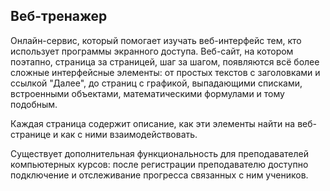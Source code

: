 ## Веб-тренажер

Онлайн-сервис, который помогает изучать веб-интерфейс тем, кто использует программы экранного доступа.
Веб-сайт, на котором поэтапно, страница за страницей, шаг за шагом, появляются всё более сложные интерфейсные элементы: от простых текстов с заголовками и ссылкой "Далее", до страниц с графикой, выпадающими списками, встроенными объектами, математическими формулами и тому подобным.

Каждая страница содержит описание, как эти элементы найти на веб-странице и как с ними взаимодействовать.

Существует дополнительная функциональность для преподавателей компьютерных курсов: после регистрации преподавателю доступно подключение и отслеживание прогресса связанных с ним учеников.
